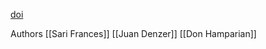 [doi](https://doi.org/10.5703/1288284317045)

Authors
[[Sari Frances]]
[[Juan Denzer]]
[[Don Hamparian]]